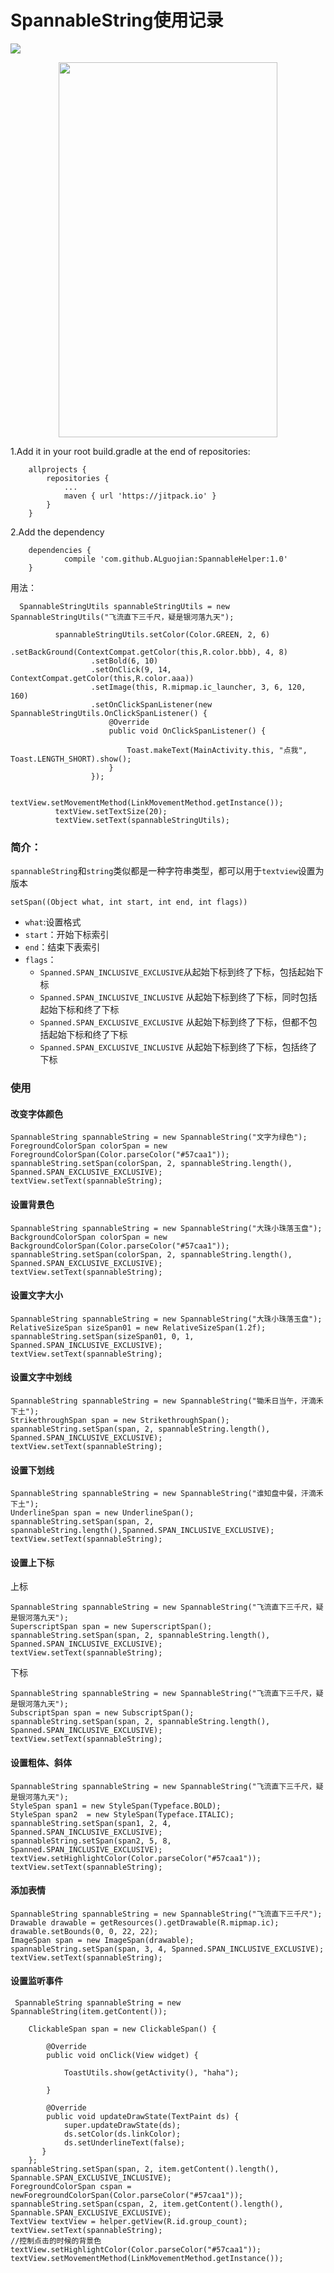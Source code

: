 # SpannableString使用记录

[![](https://jitpack.io/v/ALguojian/SpannableHelper.svg)](https://jitpack.io/#ALguojian/SpannableHelper)

<div align=center><img width="350" height="600" src="http://ouvjn19yd.bkt.clouddn.com/spannableHelper%E7%A4%BA%E6%84%8F%E5%9B%BE.png"/></div>

1.Add it in your root build.gradle at the end of repositories:
```
	allprojects {
		repositories {
			...
			maven { url 'https://jitpack.io' }
		}
	}
```
2.Add the dependency
```
	dependencies {
	        compile 'com.github.ALguojian:SpannableHelper:1.0'
	}

```


用法：
```
  SpannableStringUtils spannableStringUtils = new SpannableStringUtils("飞流直下三千尺，疑是银河落九天");

          spannableStringUtils.setColor(Color.GREEN, 2, 6)
                  .setBackGround(ContextCompat.getColor(this,R.color.bbb), 4, 8)
                  .setBold(6, 10)
                  .setOnClick(9, 14, ContextCompat.getColor(this,R.color.aaa))
                  .setImage(this, R.mipmap.ic_launcher, 3, 6, 120, 160)
                  .setOnClickSpanListener(new SpannableStringUtils.OnClickSpanListener() {
                      @Override
                      public void OnClickSpanListener() {

                          Toast.makeText(MainActivity.this, "点我", Toast.LENGTH_SHORT).show();
                      }
                  });

          textView.setMovementMethod(LinkMovementMethod.getInstance());
          textView.setTextSize(20);
          textView.setText(spannableStringUtils);

```

### 简介：
`spannableString`和`string`类似都是一种字符串类型，都可以用于`textview`设置为版本

`setSpan((Object what, int start, int end, int flags))`

- `what`:设置格式
- `start`：开始下标索引
- `end`：结束下表索引
- `flags`：
    - `Spanned.SPAN_INCLUSIVE_EXCLUSIVE`从起始下标到终了下标，包括起始下标
    - `Spanned.SPAN_INCLUSIVE_INCLUSIVE` 从起始下标到终了下标，同时包括起始下标和终了下标
    - `Spanned.SPAN_EXCLUSIVE_EXCLUSIVE` 从起始下标到终了下标，但都不包括起始下标和终了下标
    - `Spanned.SPAN_EXCLUSIVE_INCLUSIVE` 从起始下标到终了下标，包括终了下标


### 使用

#### 改变字体颜色
```
SpannableString spannableString = new SpannableString("文字为绿色");
ForegroundColorSpan colorSpan = new ForegroundColorSpan(Color.parseColor("#57caa1"));
spannableString.setSpan(colorSpan, 2, spannableString.length(), Spanned.SPAN_EXCLUSIVE_EXCLUSIVE);
textView.setText(spannableString);

```

#### 设置背景色
```
SpannableString spannableString = new SpannableString("大珠小珠落玉盘");
BackgroundColorSpan colorSpan = new BackgroundColorSpan(Color.parseColor("#57caa1"));
spannableString.setSpan(colorSpan, 2, spannableString.length(), Spanned.SPAN_EXCLUSIVE_EXCLUSIVE);
textView.setText(spannableString);
```

#### 设置文字大小
```
SpannableString spannableString = new SpannableString("大珠小珠落玉盘");
RelativeSizeSpan sizeSpan01 = new RelativeSizeSpan(1.2f);
spannableString.setSpan(sizeSpan01, 0, 1, Spanned.SPAN_INCLUSIVE_EXCLUSIVE);
textView.setText(spannableString);
```

#### 设置文字中划线
```
SpannableString spannableString = new SpannableString("锄禾日当午，汗滴禾下土");
StrikethroughSpan span = new StrikethroughSpan();
spannableString.setSpan(span, 2, spannableString.length(), Spanned.SPAN_INCLUSIVE_EXCLUSIVE);
textView.setText(spannableString);
```

#### 设置下划线
```
SpannableString spannableString = new SpannableString("谁知盘中餐，汗滴禾下土");
UnderlineSpan span = new UnderlineSpan();
spannableString.setSpan(span, 2, spannableString.length(),Spanned.SPAN_INCLUSIVE_EXCLUSIVE);
textView.setText(spannableString);
```

#### 设置上下标
上标
```
SpannableString spannableString = new SpannableString("飞流直下三千尺，疑是银河落九天");
SuperscriptSpan span = new SuperscriptSpan();
spannableString.setSpan(span, 2, spannableString.length(), Spanned.SPAN_INCLUSIVE_EXCLUSIVE);
textView.setText(spannableString);
```
下标
```
SpannableString spannableString = new SpannableString("飞流直下三千尺，疑是银河落九天");
SubscriptSpan span = new SubscriptSpan();
spannableString.setSpan(span, 2, spannableString.length(), Spanned.SPAN_INCLUSIVE_EXCLUSIVE);
textView.setText(spannableString);
```

#### 设置粗体、斜体
```
SpannableString spannableString = new SpannableString("飞流直下三千尺，疑是银河落九天");
StyleSpan span1 = new StyleSpan(Typeface.BOLD);
StyleSpan span2  = new StyleSpan(Typeface.ITALIC);
spannableString.setSpan(span1, 2, 4, Spanned.SPAN_INCLUSIVE_EXCLUSIVE);
spannableString.setSpan(span2, 5, 8, Spanned.SPAN_INCLUSIVE_EXCLUSIVE);
textView.setHighlightColor(Color.parseColor("#57caa1"));
textView.setText(spannableString);
```

#### 添加表情
```
SpannableString spannableString = new SpannableString("飞流直下三千尺");
Drawable drawable = getResources().getDrawable(R.mipmap.ic);
drawable.setBounds(0, 0, 22, 22);
ImageSpan span = new ImageSpan(drawable);
spannableString.setSpan(span, 3, 4, Spanned.SPAN_INCLUSIVE_EXCLUSIVE);
textView.setText(spannableString);
```

#### 设置监听事件
```
 SpannableString spannableString = new SpannableString(item.getContent());

    ClickableSpan span = new ClickableSpan() {

        @Override
        public void onClick(View widget) {

            ToastUtils.show(getActivity(), "haha");

        }

        @Override
        public void updateDrawState(TextPaint ds) {
            super.updateDrawState(ds);
            ds.setColor(ds.linkColor);
            ds.setUnderlineText(false);
       }
    };
spannableString.setSpan(span, 2, item.getContent().length(), Spannable.SPAN_EXCLUSIVE_INCLUSIVE);
ForegroundColorSpan cspan = newForegroundColorSpan(Color.parseColor("#57caa1"));
spannableString.setSpan(cspan, 2, item.getContent().length(), Spannable.SPAN_EXCLUSIVE_EXCLUSIVE);
TextView textView = helper.getView(R.id.group_count);
textView.setText(spannableString);
//控制点击的时候的背景色
textView.setHighlightColor(Color.parseColor("#57caa1"));
textView.setMovementMethod(LinkMovementMethod.getInstance());
```




